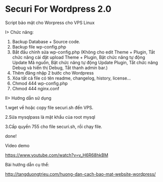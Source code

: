 # Securi For Wordpress 2.0

Script bảo mật cho Worpress cho VPS Linux

I> Chức năng:

1. Backup Database + Source code.
2. Backup file wp-config.php
3. Bắt đầu chỉnh sửa wp-config.php
(Không cho edit Theme + Plugin, Tắt chức năng cài đặt upload Theme + Plugin, Bật chức năng tự động Update Mã nguồn, Bật chức năng tự động Update Plugin, Tắt chức năng Debug và hiển thị Debug, Tắt thanh admin bar.)
4. Thêm đăng nhập 2 bước cho Wordpress
5. Xóa tất cả file có tên readme, changelog, history, license...
6. Chmod 444 wp-config.php
7. Chmod 444 nginx.conf

II> Hướng dẫn sử dụng

1.wget về hoặc copy file securi.sh đến VPS.

2.Sửa mysqlpass là mật khẩu của root mysql

3.Cấp quyền 755 cho file securi.sh, rồi chạy file.

done!

Video demo

https://www.youtube.com/watch?v=v_H6R68hkBM

Bài hướng dẫn cụ thể:

http://tangduongtrieu.com/huong-dan-cach-bao-mat-website-wordpress/
